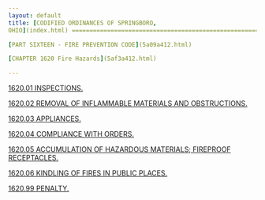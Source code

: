 ```yaml
---
layout: default 
title: [CODIFIED ORDINANCES OF SPRINGBORO,
OHIO](index.html) =====================================================

[PART SIXTEEN - FIRE PREVENTION CODE](5a09a412.html)

[CHAPTER 1620 Fire Hazards](5af3a412.html)

---
```


[1620.01 INSPECTIONS.](5b06a412.html)

[1620.02 REMOVAL OF INFLAMMABLE MATERIALS AND
OBSTRUCTIONS.](5b0aa412.html)

[1620.03 APPLIANCES.](5b0da412.html)

[1620.04 COMPLIANCE WITH ORDERS.](5b11a412.html)

[1620.05 ACCUMULATION OF HAZARDOUS MATERIALS; FIREPROOF
RECEPTACLES.](5b15a412.html)

[1620.06 KINDLING OF FIRES IN PUBLIC PLACES.](5b19a412.html)

[1620.99 PENALTY.](5b1da412.html)
